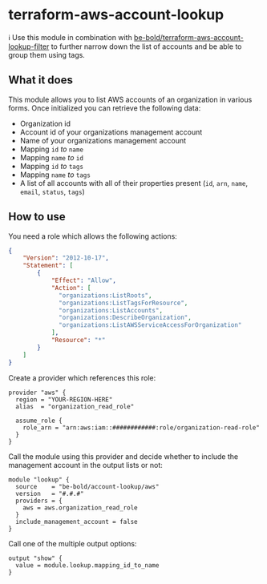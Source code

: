 # terraform-aws-account-lookup

ℹ️ Use this module in combination with [be-bold/terraform-aws-account-lookup-filter](https://github.com/be-bold/terraform-aws-account-lookup-filter) to further narrow down the list of accounts and be able to group them using tags.

## What it does

This module allows you to list AWS accounts of an organization in various forms. Once initialized you can retrieve the following data:
* Organization id
* Account id of your organizations management account
* Name of your organizations management account
* Mapping `id` _to_ `name`
* Mapping `name` _to_ `id`
* Mapping `id` _to_ `tags`
* Mapping `name` _to_ `tags`
* A list of all accounts with all of their properties present (`id`, `arn`, `name`, `email`, `status`, `tags`)

## How to use

You need a role which allows the following actions:

```json
{
    "Version": "2012-10-17",
    "Statement": [
        {
            "Effect": "Allow",
            "Action": [
              "organizations:ListRoots",
              "organizations:ListTagsForResource",
              "organizations:ListAccounts",
              "organizations:DescribeOrganization",
              "organizations:ListAWSServiceAccessForOrganization"
            ],
            "Resource": "*"
        }
    ]
}
```

Create a provider which references this role:

```hcl
provider "aws" {
  region = "YOUR-REGION-HERE"
  alias  = "organization_read_role"

  assume_role {
    role_arn = "arn:aws:iam::############:role/organization-read-role"
  }
}
```

Call the module using this provider and decide whether to include the management account in the output lists or not:

```hcl
module "lookup" {
  source    = "be-bold/account-lookup/aws"
  version   = "#.#.#"
  providers = {
    aws = aws.organization_read_role
  }
  include_management_account = false
}
```

Call one of the multiple output options:

````hcl
output "show" {
  value = module.lookup.mapping_id_to_name
}
````